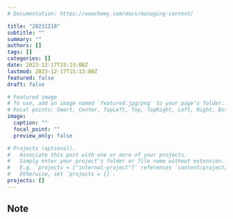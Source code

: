```yaml
---
# Documentation: https://wowchemy.com/docs/managing-content/

title: "20231218"
subtitle: ""
summary: ""
authors: []
tags: []
categories: []
date: 2023-12-17T15:13:08Z
lastmod: 2023-12-17T15:13:08Z
featured: false
draft: false

# Featured image
# To use, add an image named `featured.jpg/png` to your page's folder.
# Focal points: Smart, Center, TopLeft, Top, TopRight, Left, Right, BottomLeft, Bottom, BottomRight.
image:
  caption: ""
  focal_point: ""
  preview_only: false

# Projects (optional).
#   Associate this post with one or more of your projects.
#   Simply enter your project's folder or file name without extension.
#   E.g. `projects = ["internal-project"]` references `content/project/deep-learning/index.md`.
#   Otherwise, set `projects = []`.
projects: []
---
```


## Note

